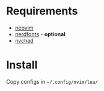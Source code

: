 # Requirements

- [neovim](https://neovim.io)
- [nerdfonts](https://nerdfonts.com) - __optional__
- [nvchad](https://nvchad.com)

# Install

Copy configs in `~/.config/nvim/lua/`

